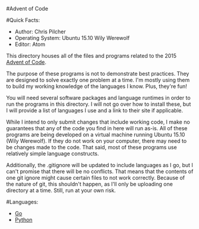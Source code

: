 #Advent of Code

#Quick Facts:
* Author: Chris Pilcher
* Operating System: Ubuntu 15.10 Wily Werewolf
* Editor: Atom

This directory houses all of the files and programs related to the 2015 [Advent of Code](http://adventofcode.com/day/1).

The purpose of these programs is not to demonstrate best practices. They are designed to solve exactly one problem at a time. I'm mostly using them to build my working knowledge of the languages I know. Plus, they're fun!

You will need several software packages and language runtimes in order to run the programs in this directory. I will not go over how to install these, but I will provide a list of languages I use and a link to their site if applicable.

While I intend to only submit changes that include working code, I make no guarantees that any of the code you find in here will run as-is. All of these programs are being developed on a virtual machine running Ubuntu 15.10 (Wily Werewolf). If they do not work on your computer, there may need to be changes made to the code. That said, most of these programs use relatively simple language constructs.

Additionally, the .gitignore will be updated to include languages as I go, but I can't promise that there will be no conflicts. That means that the contents of one git ignore might cause certain files to not work correctly. Because of the nature of git, this shouldn't happen, as I'll only be uploading one directory at a time. Still, run at your own risk.

#Languages:
* [Go](http://golang.org)
* [Python](http://python.org)
